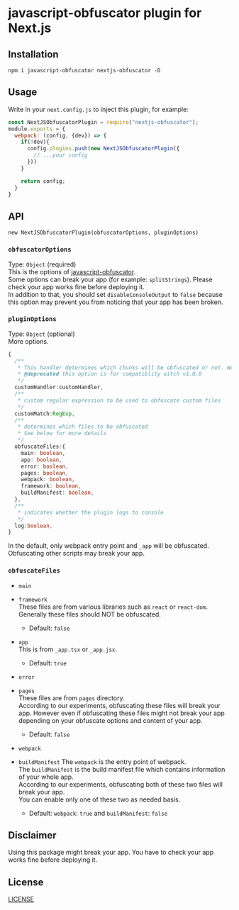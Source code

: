 # javascript-obfuscator plugin for Next.js
## Installation
```
npm i javascript-obfuscator nextjs-obfuscator -D
```
## Usage
Write in your `next.config.js` to inject this plugin, for example:
```js
const NextJSObfuscatorPlugin = require("nextjs-obfuscator");
module.exports = {
  webpack: (config, {dev}) => {
    if(!dev){
      config.plugins.push(new NextJSObfuscatorPlugin({
        // ...your config
      }))
    }

    return config;
  }
}
```
## API
`new NextJSObfuscatorPlugin(obfuscatorOptions, pluginOptions)`
### `obfuscatorOptions`
Type: `Object` (required)  
This is the options of [javascript-obfuscator](https://github.com/javascript-obfuscator/javascript-obfuscator).  
Some options can break your app (for example: `splitStrings`). Please check your app works fine before deploying it.  
In addition to that, you should set `disableConsoleOutput` to `false` because this option may prevent you from noticing that your app has been broken.
### `pluginOptions`
Type: `Object` (optional)  
More options.
```ts
{
  /**
   * This handler determines which chunks will be obfuscated or not. We do not recommend to use this arg.  
   * @deprecated this option is for compatiblity witch v1.0.0
   */
  customHandler:customHandler,
  /**
   * custom regular expression to be used to obfuscate custom files
   */
  customMatch:RegExp,
  /**
   * determines which files to be obfuscated
   * See below for more details
   */
  obfuscateFiles:{
    main: boolean,
    app: boolean,
    error: boolean,
    pages: boolean,
    webpack: boolean,
    framework: boolean,
    buildManifest: boolean,
  },
  /**
   * indicates whether the plugin logs to console
   */
  log:boolean,
}
```
In the default, only webpack entry point and `_app` will be obfuscated. Obfuscating other scripts may break your app. 

### `obfuscateFiles`
- `main`  
- `framework`  
  These files are from various libraries such as `react` or `react-dom`.  
  Generally these files should NOT be obfuscated.  
  - Default: `false`  

- `app`  
  This is from `_app.tsx` or `_app.jsx`.  
  - Default: `true`  

- `error`  
- `pages`  
  These files are from `pages` directory.  
  According to our experiments, obfuscating these files will break your app. However even if obfuscating these files might not break your app depending on your obfuscate options and content of your app.  
  - Default: `false`

- `webpack`
- `buildManifest`
  The `webpack` is the entry point of webpack.  
  The `buildManifest` is the build manifest file which contains information of your whole app.  
  According to our experiments, obfuscating both of these two files will break your app.  
  You can enable only one of these two as needed basis.
  - Default: `webpack`: `true` and `buildManifest`: `false`

## Disclaimer
Using this package might break your app. You have to check your app works fine before deploying it.

## License
[LICENSE](LICENSE)